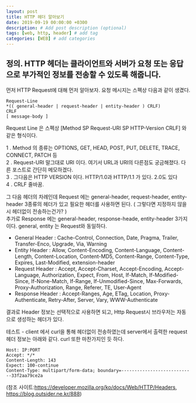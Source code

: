 ```yaml
---
layout: post
title: HTTP 헤더 알아보기
date: 2019-09-19 00:00:00 +0300
description: # Add post description (optional)
tags: [web, http, header] # add tag
categories: [WEB] # add categories
---
```


## 정의. HTTP 헤더는 클라이언트와 서버가 요청 또는 응답으로 부가적인 정보를 전송할 수 있도록 해줍니다.

먼저 HTTP Request에 대해 먼저 알아보자.
요청 메시지는 스펙상 다음과 같이 생겼다.

```
Request-Line
*(( general-header | request-header | entity-header ) CRLF)
CRLF
[ message-body ]
```

Request Line 은 스펙상 [Method SP Request-URI SP HTTP-Version CRLF] 와 같은 형식이다.

1 . Method 의 종류는 OPTIONS, GET, HEAD, POST, PUT, DELETE, TRACE, CONNECT, PATCH 등<br>
2 . Request-URI 말그대로 URI 이다. 여기서 URL과 URI의 다른점도 궁금해졌다. 다른 포스트로 간단히 메모하겠다.<br>
3 . 그다음은 HTTP VERSION 이다. HTTP/1.0과 HTTP/1.1 가 있다. 2.0도 있다<br>
4 . CRLF 줄바꿈.<br>

그 다음 헤더의 차례인데 Request 에는 general-header, request-header, entity-header 3종류의 헤더가 있고 필요한 헤더를 사용하면 된다. ( 그렇다면 지정하지 않을 시 헤더없이 전송하는건가? )<br>
추가로 Response 에는 general-header, response-heade, entity-header 3가지이다. general, entity 는 Request와 동일하다.

- General Header : Cache-Control, Connection, Date, Pragma, Trailer, Transfer-Enco, Upgrade, Via, Warning
- Entity Header : Allow, Content-Encoding, Content-Language, Content-Length, Content-Location, Content-MD5, Content-Range, Content-Type, Expires, Last-Modified, extension-header
- Request Header : Accept, Accept-Charset, Accept-Encoding, Accept-Language, Authorization, Expect, From, Host, If-Match, If-Modified-Since, If-None-Match, If-Range, If-Unmodified-Since, Max-Forwards, Proxy-Authorization, Range, Referer, TE, User-Agent
- Response Header : Accept-Ranges, Age, ETag, Location, Proxy-Authenticate, Retry-After, Server, Vary, WWW-Authenticate

결과로 Header 정보는 선택적으로 사용하면 되고, Http Request시 브라우저는 자동으로 생성하는 헤더가 있다.

테스트 - client 에서 curl을 통해 헤더없이 전송하였는데 server에서 출력한 request 헤더 정보는 아래와 같다. curl 또한 마찬가지인 듯 하다.
```
Host: IP:PORT
Accept: */*
Content-Length: 143
Expect: 100-continue
Content-Type: multipart/form-data; boundary=----------------------------33f2aa79ce2a
```

(참조 사이트:https://developer.mozilla.org/ko/docs/Web/HTTP/Headers, https://blog.outsider.ne.kr/888)